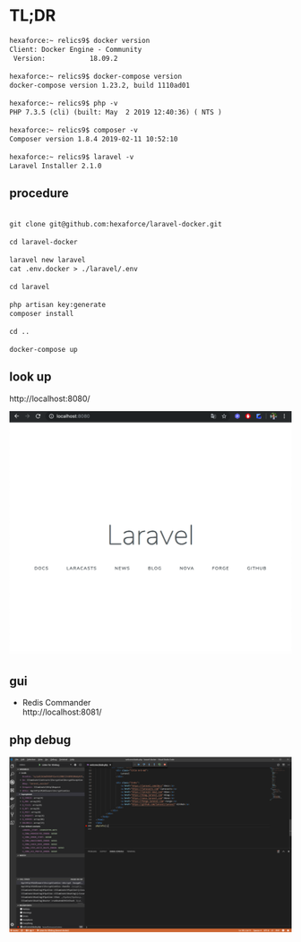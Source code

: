 # TL;DR

```
hexaforce:~ relics9$ docker version
Client: Docker Engine - Community
 Version:           18.09.2

hexaforce:~ relics9$ docker-compose version
docker-compose version 1.23.2, build 1110ad01

hexaforce:~ relics9$ php -v
PHP 7.3.5 (cli) (built: May  2 2019 12:40:36) ( NTS )

hexaforce:~ relics9$ composer -v
Composer version 1.8.4 2019-02-11 10:52:10

hexaforce:~ relics9$ laravel -v
Laravel Installer 2.1.0
```

## procedure
```

git clone git@github.com:hexaforce/laravel-docker.git

cd laravel-docker

laravel new laravel
cat .env.docker > ./laravel/.env

cd laravel

php artisan key:generate
composer install

cd ..

docker-compose up 

```

## look up

http://localhost:8080/

![SS](ss.png "SS")  

## gui

* Redis Commander  
http://localhost:8081/  

## php debug
![debug](php-debug.png "debug") 

